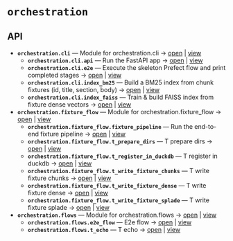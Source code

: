 # `orchestration`

<!-- START doctoc generated TOC please keep comment here to allow auto update -->
<!-- END doctoc generated TOC please keep comment here to allow auto update -->

## API
- **`orchestration.cli`** — Module for orchestration.cli → [open](vscode://file//home/paul/kgfoundry/src/orchestration/cli.py:1:1) | [view](cli.py#L1)
  - **`orchestration.cli.api`** — Run the FastAPI app → [open](vscode://file//home/paul/kgfoundry/src/orchestration/cli.py:97:1) | [view](cli.py#L97-L102)
  - **`orchestration.cli.e2e`** — Execute the skeleton Prefect flow and print completed stages → [open](vscode://file//home/paul/kgfoundry/src/orchestration/cli.py:105:1) | [view](cli.py#L105-L120)
  - **`orchestration.cli.index_bm25`** — Build a BM25 index from chunk fixtures (id, title, section, body) → [open](vscode://file//home/paul/kgfoundry/src/orchestration/cli.py:23:1) | [view](cli.py#L23-L65)
  - **`orchestration.cli.index_faiss`** — Train & build FAISS index from fixture dense vectors → [open](vscode://file//home/paul/kgfoundry/src/orchestration/cli.py:68:1) | [view](cli.py#L68-L94)
- **`orchestration.fixture_flow`** — Module for orchestration.fixture_flow → [open](vscode://file//home/paul/kgfoundry/src/orchestration/fixture_flow.py:1:1) | [view](fixture_flow.py#L1)
  - **`orchestration.fixture_flow.fixture_pipeline`** — Run the end-to-end fixture pipeline → [open](vscode://file//home/paul/kgfoundry/src/orchestration/fixture_flow.py:177:1) | [view](fixture_flow.py#L177-L194)
  - **`orchestration.fixture_flow.t_prepare_dirs`** — T prepare dirs → [open](vscode://file//home/paul/kgfoundry/src/orchestration/fixture_flow.py:22:1) | [view](fixture_flow.py#L22-L41)
  - **`orchestration.fixture_flow.t_register_in_duckdb`** — T register in duckdb → [open](vscode://file//home/paul/kgfoundry/src/orchestration/fixture_flow.py:122:1) | [view](fixture_flow.py#L122-L174)
  - **`orchestration.fixture_flow.t_write_fixture_chunks`** — T write fixture chunks → [open](vscode://file//home/paul/kgfoundry/src/orchestration/fixture_flow.py:44:1) | [view](fixture_flow.py#L44-L73)
  - **`orchestration.fixture_flow.t_write_fixture_dense`** — T write fixture dense → [open](vscode://file//home/paul/kgfoundry/src/orchestration/fixture_flow.py:76:1) | [view](fixture_flow.py#L76-L95)
  - **`orchestration.fixture_flow.t_write_fixture_splade`** — T write fixture splade → [open](vscode://file//home/paul/kgfoundry/src/orchestration/fixture_flow.py:98:1) | [view](fixture_flow.py#L98-L119)
- **`orchestration.flows`** — Module for orchestration.flows → [open](vscode://file//home/paul/kgfoundry/src/orchestration/flows.py:1:1) | [view](flows.py#L1)
  - **`orchestration.flows.e2e_flow`** — E2e flow → [open](vscode://file//home/paul/kgfoundry/src/orchestration/flows.py:30:1) | [view](flows.py#L30-L48)
  - **`orchestration.flows.t_echo`** — T echo → [open](vscode://file//home/paul/kgfoundry/src/orchestration/flows.py:13:1) | [view](flows.py#L13-L27)
